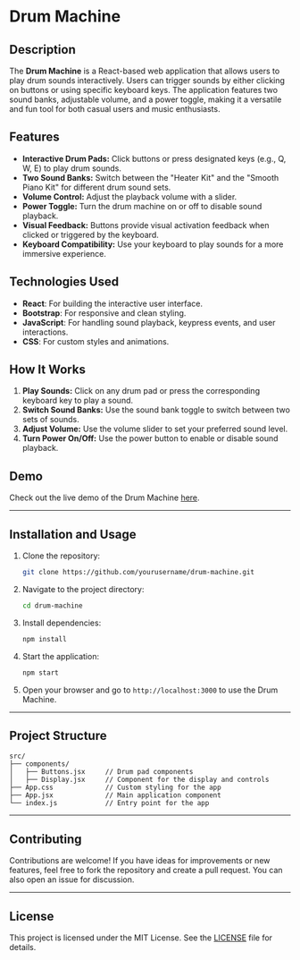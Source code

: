 # Drum Machine

## Description

The **Drum Machine** is a React-based web application that allows users to play drum sounds interactively. Users can trigger sounds by either clicking on buttons or using specific keyboard keys. The application features two sound banks, adjustable volume, and a power toggle, making it a versatile and fun tool for both casual users and music enthusiasts.

## Features

- **Interactive Drum Pads:** Click buttons or press designated keys (e.g., Q, W, E) to play drum sounds.
- **Two Sound Banks:** Switch between the "Heater Kit" and the "Smooth Piano Kit" for different drum sound sets.
- **Volume Control:** Adjust the playback volume with a slider.
- **Power Toggle:** Turn the drum machine on or off to disable sound playback.
- **Visual Feedback:** Buttons provide visual activation feedback when clicked or triggered by the keyboard.
- **Keyboard Compatibility:** Use your keyboard to play sounds for a more immersive experience.

## Technologies Used

- **React**: For building the interactive user interface.
- **Bootstrap**: For responsive and clean styling.
- **JavaScript**: For handling sound playback, keypress events, and user interactions.
- **CSS**: For custom styles and animations.

## How It Works

1. **Play Sounds:** Click on any drum pad or press the corresponding keyboard key to play a sound.
2. **Switch Sound Banks:** Use the sound bank toggle to switch between two sets of sounds.
3. **Adjust Volume:** Use the volume slider to set your preferred sound level.
4. **Turn Power On/Off:** Use the power button to enable or disable sound playback.

## Demo

Check out the live demo of the Drum Machine [here](https://bilalhabib020.github.io/fcc-drum-machine).

---

## Installation and Usage

1. Clone the repository:
   ```bash
   git clone https://github.com/yourusername/drum-machine.git
   ```
2. Navigate to the project directory:
   ```bash
   cd drum-machine
   ```
3. Install dependencies:
   ```bash
   npm install
   ```
4. Start the application:
   ```bash
   npm start
   ```
5. Open your browser and go to `http://localhost:3000` to use the Drum Machine.

---

## Project Structure

```
src/
├── components/
│   ├── Buttons.jsx     // Drum pad components
│   ├── Display.jsx     // Component for the display and controls
├── App.css             // Custom styling for the app
├── App.jsx             // Main application component
└── index.js            // Entry point for the app
```

---

## Contributing

Contributions are welcome! If you have ideas for improvements or new features, feel free to fork the repository and create a pull request. You can also open an issue for discussion.

---

## License

This project is licensed under the MIT License. See the [LICENSE](LICENSE) file for details.

